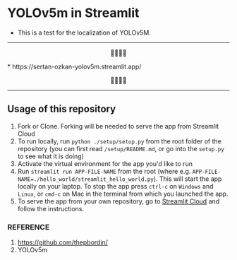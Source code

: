 # YOLOv5m in Streamlit

* This is a test for the localization of YOLOv5M.


---

<p align="center"> 🧩🧩🧩🧩 </p>
* https://sertan-ozkan-yolov5m.streamlit.app/
<p align="center"> 🧩🧩🧩🧩 </p>

---

## Usage of this repository

1. Fork or Clone. Forking will be needed to serve the app from Streamlit Cloud
2. To run locally, run `python ./setup/setup.py` from the root folder of the repository (you can first read `/setup/README.md`, or go into the `setup.py` to see what it is doing)
3. Activate the virtual environment for the app you'd like to run
4. Run `streamlit run APP-FILE-NAME` from the root (where e.g. `APP-FILE-NAME=./hello_world/streamlit_hello_world.py`). This will start the app locally on your laptop. To stop the app press `ctrl-c` on `Windows` and `Linux`, or `cmd-c` on Mac in the terminal from which you launched the app. 
5. To serve the app from your own repository, go to [Streamlit Cloud](https://streamlit.io/cloud) and follow the instructions.

### REFERENCE
1) https://github.com/thepbordin/
2) YOLOv5m
